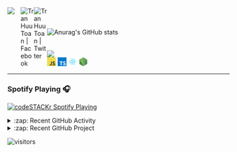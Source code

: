 <a href="#">
  <img align="left" src="https://emojis.slackmojis.com/emojis/images/1531849430/4246/blob-sunglasses.gif?1531849430" width="30"/>
</a>
<a href="https://www.facebook.com/huutoan02/">
  <img align="left" width="30px" alt="Tran Huu Toan | Facebook" src="https://img.icons8.com/doodle/48/000000/facebook-new.png"/>
</a>
<a href="https://twitter.com/MeizuToan">
  <img align="left" width="30px" alt="Tran Huu Toan | Twitter" src="https://raw.githubusercontent.com/anuraghazra/anuraghazra/master/assets/twitter.svg" />
</a>

<br/>
<br/>

![Anurag's GitHub stats](https://github-readme-stats.vercel.app/api?username=huutoan02&show_icons=true&theme=radical&include_all_commits=true&count_private=true)

<br/> 

<!-- <img align="right" alt="GIF" src="https://github.com/Gapur/Gapur/blob/master/coding.gif?raw=true" width="408" height="318" /> -->

<img align="center" src="https://github-readme-stats.anuraghazra1.vercel.app/api/top-langs/?username=huutoan02&layout=compact&theme=material-palenight&langs_count=10" />
<br/>
<!-- **Languages and Tools:** -->
<code><img height="20" src="https://raw.githubusercontent.com/github/explore/80688e429a7d4ef2fca1e82350fe8e3517d3494d/topics/javascript/javascript.png"></code>
<code><img height="20" src="https://raw.githubusercontent.com/github/explore/80688e429a7d4ef2fca1e82350fe8e3517d3494d/topics/typescript/typescript.png"></code>
<code><img height="20" src="https://raw.githubusercontent.com/github/explore/80688e429a7d4ef2fca1e82350fe8e3517d3494d/topics/react/react.png"></code>
<code><img height="20" src="https://raw.githubusercontent.com/github/explore/80688e429a7d4ef2fca1e82350fe8e3517d3494d/topics/nodejs/nodejs.png"></code>   

---

### Spotify Playing 🎧

[<img src="https://now-playing-codestackr.vercel.app/api/spotify-playing" alt="codeSTACKr Spotify Playing" width="350" />](https://open.spotify.com/user/ka299q14mdjilnbeepo3x58um)

<details>
  <summary>:zap: Recent GitHub Activity</summary>

<!--START_SECTION:activity-->
1. ❗️ Closed issue [#486](https://github.com/benjaminsampica/benjaminsampica/issues/486) in [benjaminsampica/benjaminsampica](https://github.com/benjaminsampica/benjaminsampica)
2. ❗️ Opened issue [#486](https://github.com/benjaminsampica/benjaminsampica/issues/486) in [benjaminsampica/benjaminsampica](https://github.com/benjaminsampica/benjaminsampica)
3. ❗️ Opened issue [#14398](https://github.com/timburgan/timburgan/issues/14398) in [timburgan/timburgan](https://github.com/timburgan/timburgan)
4. ❗️ Opened issue [#14397](https://github.com/timburgan/timburgan/issues/14397) in [timburgan/timburgan](https://github.com/timburgan/timburgan)
<!--END_SECTION:activity-->

</details>

<details>
  <summary>:zap: Recent GitHub Project</summary>
  <br/>
<!--START_SECTION:activity-->
  
- Blog https://github.com/huutoan02/NodeJS-Blog
- React https://github.com/huutoan02/ReactJS
- Zoom Clone https://github.com/huutoan02/NodeJS-Zoom-Clone
<!--END_SECTION:activity-->

</details>


![visitors](https://visitor-badge.glitch.me/badge?page_id=page.id)
